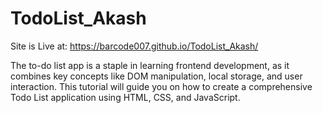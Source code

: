 # TodoList_Akash

Site is Live at: https://barcode007.github.io/TodoList_Akash/


The to-do list app is a staple in learning frontend development, as it combines key concepts like DOM manipulation, local storage, and user interaction. This tutorial will guide you on how to create a comprehensive Todo List application using HTML, CSS, and JavaScript.
